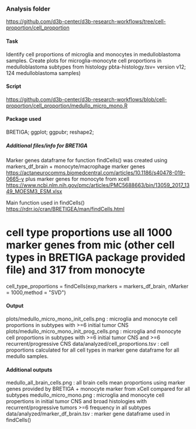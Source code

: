 ### Analysis folder
https://github.com/d3b-center/d3b-research-workflows/tree/cell-proportion/cell_proportion

#### Task
Identify cell proportions of microglia and monocytes in medulloblastoma samples.
Create plots for microglia-monocyte cell proportions in  medulloblastoma subtypes from histology pbta-histology.tsv= version v12; 124 medulloblastoma samples)

#### Script  
https://github.com/d3b-center/d3b-research-workflows/blob/cell-proportion/cell_proportion/medullo_micro_mono.R

#### Package used 
BRETIGA; ggplot; ggpubr; reshape2;

##### Additional files/info for BRETIGA
Marker genes dataframe for function findCells() was created using markers_df_brain + monocyte/macrophage marker genes https://actaneurocomms.biomedcentral.com/articles/10.1186/s40478-019-0665-y
plus marker genes for monocyte from xcell https://www.ncbi.nlm.nih.gov/pmc/articles/PMC5688663/bin/13059_2017_1349_MOESM3_ESM.xlsx

Main function used in findCells() https://rdrr.io/cran/BRETIGEA/man/findCells.html
# cell type proportions use all 1000 marker genes from mic (other cell types in BRETIGA package provided file) and 317 from monocyte
cell_type_proportions = findCells(exp,markers = markers_df_brain, nMarker = 1000,method = "SVD")

#### Output
plots/medullo_micro_mono_init_cells.png :  microglia and monocyte cell proportions in subtypes with >=6 initial tumor CNS
plots/medullo_micro_mono_init_prog_cells.png : microglia and monocyte cell proportions in subtypes with >=6 initial tumor CNS and >=6 recurrent/progressive CNS
data/analyzed/cell_proportions.tsv : cell proportions calculated for all cell types in marker gene dataframe for all medullo samples.

#### Additional outputs
medullo_all_brain_cells.png : all brain cells mean proportions using marker genes provided by BRETIGA + monocyte marker from xCell compared for all subtypes
medullo_micro_mono.png : microglia and monocyte cell propertions in initial tumor CNS and broad histologies with recurrent/progressive tumors >=6 frequency in all subtypes
data/analyzed/marker_df_brain.tsv : marker gene dataframe used in findCells()


